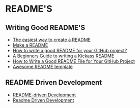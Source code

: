 # README'S

## Writing Good README'S
- [The easiest way to create a
README](https://readme.so/)
- [Make a README](https://www.makeareadme.com/)
- [How to write a good README for your GitHub project?
](https://bulldogjob.com/readme/how-to-write-a-good-readme-for-your-github-project)
- [A Beginners Guide to writing a Kickass README](https://meakaakka.medium.com/a-beginners-guide-to-writing-a-kickass-readme-7ac01da88ab3)
- [How to Write a Good README File for Your GitHub Project](https://www.freecodecamp.org/news/how-to-write-a-good-readme-file/)
- [Awesome README template](https://github.com/elangosundar/awesome-README-templates)

## README Driven Development
- [README-driven Development](https://deterministic.space/readme-driven-development.html)
- [Readme Driven Development](https://tom.preston-werner.com/2010/08/23/readme-driven-development.html)